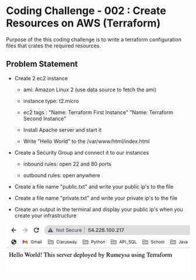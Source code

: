 # Coding Challenge - 002 : Create Resources on AWS (Terraform)

Purpose of the this coding challenge is to write a terraform configuration files that crates the required resources.


  
## Problem Statement

- Create 2 ec2 instance
  
    * ami: Amazon Linux 2 (use data source to fetch the ami)

    * instance type: t2.micro

    * ec2 tags :  "Name: Terraform First Instance"
                  "Name: Terraform Second Instance"

    * Install Apache server and start it

    *  Write "Hello World" to the /var/www/html/index.html

- Create a Security Group and connect it to our instances

    * inbound rules: open 22 and 80 ports

    * outbound rules: open anywhere

- Create a file name "public.txt" and write your public ip's to the file

- Create a file name "private.txt" and write your private ip's to the file

- Create an output in the terminal and display your public ip's when you create your infrastructure

![](deploy-ec2-with-Terraform.png)

